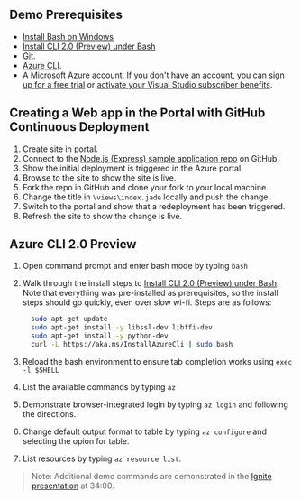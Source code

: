 ## Demo Prerequisites
- [Install Bash on Windows](https://msdn.microsoft.com/commandline/wsl/install_guide)
- [Install CLI 2.0 (Preview) under Bash](https://github.com/Azure/azure-cli/blob/master/doc/preview_install_guide.md#ubuntu-1404-lts-and-bash-on-windows-build-14362)
- [Git](http://www.git-scm.com/downloads).
- [Azure CLI](../xplat-cli-install.md).
- A Microsoft Azure account. If you don't have an account, you can 
[sign up for a free trial](/pricing/free-trial/?WT.mc_id=A261C142F) or 
[activate your Visual Studio subscriber benefits](/pricing/member-offers/msdn-benefits-details/?WT.mc_id=A261C142F).

## Creating a Web app in the Portal with GitHub Continuous Deployment
1. Create site in portal.
1. Connect to the [Node.js (Express) sample application repo](https://github.com/Azure-Samples/app-service-web-nodejs-get-started.git) on GitHub.
1. Show the initial deployment is triggered in the Azure portal.
1. Browse to the site to show the site is live.
1. Fork the repo in GitHub and clone your fork to your local machine.
1. Change the title in `\views\index.jade` locally and push the change.
1. Switch to the portal and show that a redeployment has been triggered.
1. Refresh the site to show the change is live.

## Azure CLI 2.0 Preview
1. Open command prompt and enter bash mode by typing `bash`
1. Walk through the install steps to [Install CLI 2.0 (Preview) under Bash](https://github.com/Azure/azure-cli/blob/master/doc/preview_install_guide.md#ubuntu-1404-lts-and-bash-on-windows-build-14362). Note that everything was pre-installed as prerequisites, so the install steps should go quickly, even over slow wi-fi. Steps are as follows: 

    ```bash
      sudo apt-get update
      sudo apt-get install -y libssl-dev libffi-dev
      sudo apt-get install -y python-dev
      curl -L https://aka.ms/InstallAzureCli | sudo bash
    ```

1. Reload the bash environment to ensure tab completion works using `exec -l $SHELL`
1. List the available commands by typing `az`
1. Demonstrate browser-integrated login by typing `az login` and following the directions.
1. Change default output format to table by typing `az configure` and selecting the opion for table.
1. List resources by typing `az resource list`.

> Note: Additional demo commands are demonstrated in the [Ignite presentation](https://myignite.microsoft.com/secondscreen/2673) at 34:00.